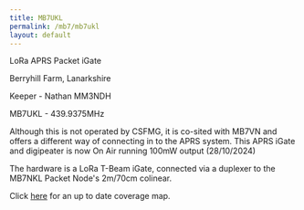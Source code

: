 ```yaml
---
title: MB7UKL
permalink: /mb7/mb7ukl
layout: default
---
```

LoRa APRS Packet iGate

Berryhill Farm, Lanarkshire

Keeper - Nathan MM3NDH

MB7UKL - 439.9375MHz

Although this is not operated by CSFMG, it is co-sited with MB7VN and offers a different way of connecting in to the APRS system. This APRS iGate and digipeater is now On Air running 100mW output (28/10/2024)

The hardware is a LoRa T-Beam iGate, connected via a duplexer to the MB7NKL Packet Node's 2m/70cm colinear.

Click [here](https://lora-aprs.live/coverage.html?rx_callsign=MB7UKL-10&time_period=all_time) for an up to date coverage map.
